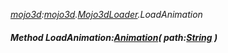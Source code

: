 _[mojo3d](../../modules/mojo3d/mojo3d-module.md):[mojo3d](../../modules/mojo3d/mojo3d-module.md).[Mojo3dLoader](../../modules/mojo3d/mojo3d-mojo3dloader.md).LoadAnimation_
##### Method LoadAnimation:[Animation](../../modules/mojo3d/mojo3d-animation.md)( path:[String](../../modules/wonkey/wonkey-types-string.md) )
